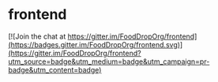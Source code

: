 # frontend

[![Join the chat at https://gitter.im/FoodDropOrg/frontend](https://badges.gitter.im/FoodDropOrg/frontend.svg)](https://gitter.im/FoodDropOrg/frontend?utm_source=badge&utm_medium=badge&utm_campaign=pr-badge&utm_content=badge)